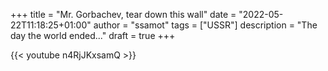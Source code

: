 +++
title = "Mr. Gorbachev, tear down this wall"
date = "2022-05-22T11:18:25+01:00"
author = "ssamot"
tags = ["USSR"]
description = "The day the world ended..."
draft = true
+++



{{< youtube n4RjJKxsamQ >}}
